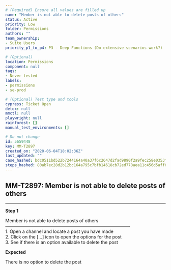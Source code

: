 ```yaml
---
# (Required) Ensure all values are filled up
name: "Member is not able to delete posts of others"
status: Active
priority: Low
folder: Permissions
authors: ""
team_ownership: 
- Suite Users
priority_p1_to_p4: P3 - Deep Functions (Do extensive scenarios work?)

# (Optional)
location: Permissions
component: null
tags: 
- Never tested
labels: 
- permissions
- se-prod

# (Optional) Test type and tools
cypress: Ticket Open
detox: null
mmctl: null
playwright: null
rainforest: []
manual_test_environments: []

# Do not change
id: 5659448
key: MM-T2897
created_on: "2020-06-04T18:02:36Z"
last_updated: ""
case_hashed: bdc0511bd522b7244164a40a37f6c2647d2fad9890f2a9fec258e0353f45f18bcfed04186ae478441150a91daf0c443f
steps_hashed: 80ab7ec28d2b12bc164a795c7bfb14618cb72ed778aea11c456d5aff6d9b5f41000e234b12ce4e114a787cadaf559c64
---
```


<!-- (Auto-generated) Based on frontmatter's "key" and "name" -->

## MM-T2897: Member is not able to delete posts of others

---

**Step 1**

Member is not able to delete posts of others\
————————————————————————————\
1\. Open a channel and locate a post you have made\
2\. Click on the \[...] icon to open the options for the post\
3\. See if there is an option available to delete the post

**Expected**

There is no option to delete the post
